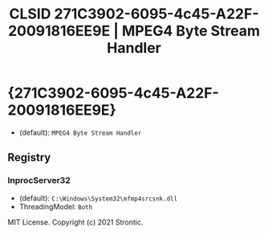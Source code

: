 ﻿---
title: "CLSID 271C3902-6095-4c45-A22F-20091816EE9E | MPEG4 Byte Stream Handler"
excerpt: What is COM-Object CLSID 271C3902-6095-4c45-A22F-20091816EE9E?
---

# {271C3902-6095-4c45-A22F-20091816EE9E}

* (default): `MPEG4 Byte Stream Handler`

## Registry


### InprocServer32

* (default): `C:\Windows\System32\mfmp4srcsnk.dll`
* ThreadingModel: `Both`

MIT License. Copyright (c) 2021 Strontic.


